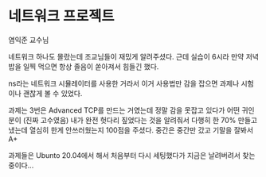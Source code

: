 # 네트워크 프로젝트

염익준 교수님

네트워크 하나도 몰랐는데 조교님들이 재밌게 알려주셨다.
근데 실습이 6시라 만약 저녁밥을 일찍 먹으면 항상 졸음이 쏟아져서 힘들긴 했다.

ns라는 네트워크 시뮬레이터를 사용한 거라서
이거 사용법만 감을 잡으면 과제나 시험이나 괜찮게 볼 수 있었다.

과제는 3번은 Advanced TCP를 만드는 거였는데 정말 감을 못잡고 있다가 어떤 귀인분이 (진짜 고수였음) 내가 완전 헛다리 짚었다는 것을 알려줘서
다행히 한 70% 만들고 냈는데 열심히 한게 안쓰러웠는지 100점을 주셨다.
중간은 중간만 갔고 기말을 잘봐서 A+

과제들은 Ubunto 20.04에서 해서 처음부터 다시 세팅했다가 지금은 날려버려서 찾는 중이다...